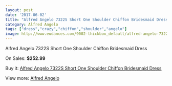 ```yaml
---
layout: post
date: '2017-06-02'
title: "Alfred Angelo 7322S Short One Shoulder Chiffon Bridesmaid Dress"
category: Alfred Angelo
tags: ["dress","crazy","chiffon","shoulder","angelo"]
image: http://www.eudances.com/9002-thickbox_default/alfred-angelo-7322s-short-one-shoulder-chiffon-bridesmaid-dress.jpg
---
```

Alfred Angelo 7322S Short One Shoulder Chiffon Bridesmaid Dress

On Sales: **$252.99**
<a href="https://www.eudances.com/en/alfred-angelo/3024-alfred-angelo-7322s-short-one-shoulder-chiffon-bridesmaid-dress.html"><amp-img layout="responsive" width="600" height="600" src="//www.eudances.com/9002-thickbox_default/alfred-angelo-7322s-short-one-shoulder-chiffon-bridesmaid-dress.jpg" alt="Alfred Angelo 7322S Short One Shoulder Chiffon Bridesmaid Dress 0" /></a>
<a href="https://www.eudances.com/en/alfred-angelo/3024-alfred-angelo-7322s-short-one-shoulder-chiffon-bridesmaid-dress.html"><amp-img layout="responsive" width="600" height="600" src="//www.eudances.com/9005-thickbox_default/alfred-angelo-7322s-short-one-shoulder-chiffon-bridesmaid-dress.jpg" alt="Alfred Angelo 7322S Short One Shoulder Chiffon Bridesmaid Dress 1" /></a>
<a href="https://www.eudances.com/en/alfred-angelo/3024-alfred-angelo-7322s-short-one-shoulder-chiffon-bridesmaid-dress.html"><amp-img layout="responsive" width="600" height="600" src="//www.eudances.com/9004-thickbox_default/alfred-angelo-7322s-short-one-shoulder-chiffon-bridesmaid-dress.jpg" alt="Alfred Angelo 7322S Short One Shoulder Chiffon Bridesmaid Dress 2" /></a>
<a href="https://www.eudances.com/en/alfred-angelo/3024-alfred-angelo-7322s-short-one-shoulder-chiffon-bridesmaid-dress.html"><amp-img layout="responsive" width="600" height="600" src="//www.eudances.com/9003-thickbox_default/alfred-angelo-7322s-short-one-shoulder-chiffon-bridesmaid-dress.jpg" alt="Alfred Angelo 7322S Short One Shoulder Chiffon Bridesmaid Dress 3" /></a>

Buy it: [Alfred Angelo 7322S Short One Shoulder Chiffon Bridesmaid Dress](https://www.eudances.com/en/alfred-angelo/3024-alfred-angelo-7322s-short-one-shoulder-chiffon-bridesmaid-dress.html "Alfred Angelo 7322S Short One Shoulder Chiffon Bridesmaid Dress")

View more: [Alfred Angelo](https://www.eudances.com/en/51-alfred-angelo "Alfred Angelo")